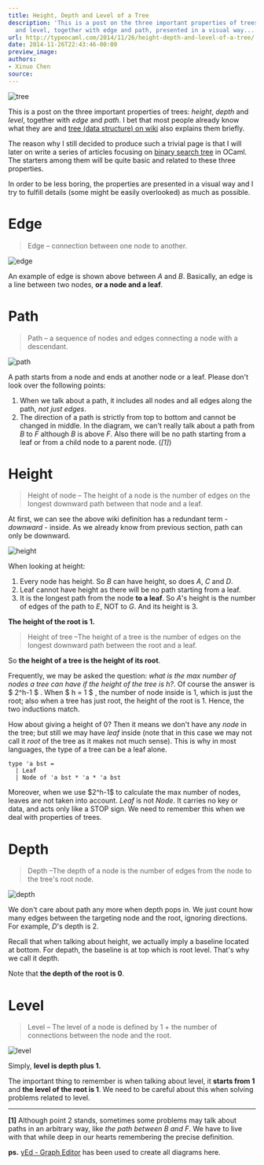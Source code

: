 ```yaml
---
title: Height, Depth and Level of a Tree
description: 'This is a post on the three important properties of trees: height, depth
  and level, together with edge and path, presented in a visual way....'
url: http://typeocaml.com/2014/11/26/height-depth-and-level-of-a-tree/
date: 2014-11-26T22:43:46-00:00
preview_image:
authors:
- Xinuo Chen
source:
---
```


<p><img src="http://typeocaml.com/content/images/2014/11/groot_tree2.jpg#hero" alt="tree"></p>

<p>This is a post on the three important properties of trees: <em>height</em>, <em>depth</em> and <em>level</em>, together with <em>edge</em> and <em>path</em>. I bet that most people already know what they are and <a href="http://en.wikipedia.org/wiki/Tree_(data_structure)">tree (data structure) on wiki</a> also explains them briefly. </p>

<p>The reason why I still decided to produce such a trivial page is that I will later on write a series of articles focusing on <a href="http://en.wikipedia.org/wiki/Binary_search_tree">binary search tree</a> in OCaml. The starters among them will be quite basic and related to these three properties. </p>

<p>In order to be less boring, the properties are presented in a visual way and I try to fulfill details (some might be easily overlooked) as much as possible.</p>

<h1>Edge</h1>

<blockquote>
  <p>Edge – connection between one node to another. </p>
</blockquote>

<p><img src="http://typeocaml.com/content/images/2014/11/edge-1.jpg#small" alt="edge"></p>

<p>An example of edge is shown above between <em>A</em> and <em>B</em>. Basically, an edge is a line between two nodes, <strong>or a node and a leaf</strong>. </p>

<h1>Path</h1>

<blockquote>
  <p>Path – a sequence of nodes and edges connecting a node with a descendant.</p>
</blockquote>

<p><img src="http://typeocaml.com/content/images/2014/11/path-1.jpg#small" alt="path"></p>

<p>A path starts from a node and ends at another node or a leaf. Please don't look over the following points:</p>

<ol>
<li>When we talk about a path, it includes all nodes and all edges along the path, <em>not just edges</em>.  </li>
<li>The direction of a path is strictly from top to bottom and cannot be changed in middle. In the diagram, we can't really talk about a path from <em>B</em> to <em>F</em> although <em>B</em> is above <em>F</em>. Also there will be no path starting from a leaf or from a child node to a parent node. (<em>[1]</em>)</li>
</ol>

<h1>Height</h1>

<blockquote>
  <p>Height of node – The height of a node is the number of edges on the longest downward path between that node and a leaf.</p>
</blockquote>

<p>At first, we can see the above wiki definition has a redundant term - <em>downward</em> - inside. As we already know from previous section, path can only be downward. </p>

<p><img src="http://typeocaml.com/content/images/2014/11/height-3.jpg#small" alt="height"></p>

<p>When looking at height:</p>

<ol>
<li>Every node has height. So <em>B</em> can have height, so does <em>A</em>, <em>C</em> and <em>D</em>.  </li>
<li>Leaf cannot have height as there will be no path starting from a leaf.  </li>
<li>It is the longest path from the node <strong>to a leaf</strong>. So <em>A</em>'s height is the number of edges of the path to <em>E</em>, NOT to <em>G</em>. And its height is 3.</li>
</ol>

<p><strong>The height of the root is 1.</strong></p>

<blockquote>
  <p>Height of tree –The height of a tree is the number of edges on the longest downward path between the root and a leaf.</p>
</blockquote>

<p>So <strong>the height of a tree is the height of its root</strong>. </p>

<p>Frequently, we may be asked the question: <em>what is the max number of nodes a tree can have if the height of the tree is h?</em>. Of course the answer is $ 2^h-1 $ . When $ h = 1 $ , the number of node inside is 1, which is just the root; also when a tree has just root, the height of the root is 1. Hence, the two inductions match.</p>

<p>How about giving a height of 0? Then it means we don't have any <em>node</em> in the tree; but still we may have <em>leaf</em> inside (note that in this case we may not call it <em>root</em> of the tree as it makes not much sense). This is why in most languages, the type of a tree can be a leaf alone. </p>

<pre><code class="OCaml">type 'a bst =  
  | Leaf 
  | Node of 'a bst * 'a * 'a bst
</code></pre>

<p>Moreover, when we use $2^h-1$ to calculate the max number of nodes, leaves are not taken into account. <em>Leaf</em> is not <em>Node</em>. It carries no key or data,  and acts only like a STOP sign. We need to remember this when we deal with properties of trees.</p>

<h1>Depth</h1>

<blockquote>
  <p>Depth –The depth of a node is the number of edges from the node to the tree's root node.</p>
</blockquote>

<p><img src="http://typeocaml.com/content/images/2014/11/depth-1.jpg#small" alt="depth"></p>

<p>We don't care about path any more when depth pops in. We just count how many edges between the targeting node and the root, ignoring directions. For example, <em>D</em>'s depth is 2.</p>

<p>Recall that when talking about height, we actually imply a baseline located at bottom. For depath, the baseline is at top which is root level. That's why we call it depth. </p>

<p>Note that <strong>the depth of the root is 0</strong>.</p>

<h1>Level</h1>

<blockquote>
  <p>Level – The level of a node is defined by 1 + the number of connections between the node and the root.</p>
</blockquote>

<p><img src="http://typeocaml.com/content/images/2014/11/level.jpg#small" alt="level"></p>

<p>Simply, <strong>level is depth plus 1.</strong></p>

<p>The important thing to remember is when talking about level, it <strong>starts from 1</strong> and <strong>the level of the root is 1</strong>. We need to be careful about this when solving problems related to level. </p>

<hr>

<p><strong>[1]</strong> Although point 2 stands, sometimes some problems may talk about paths in an arbitrary way, like <em>the path between B and F</em>. We have to live with that while deep in our hearts remembering the precise definition.</p>

<p><strong>ps.</strong> <a href="http://www.yworks.com/en/products/yfiles/yed/">yEd - Graph Editor</a> has been used to create all diagrams here.</p>
